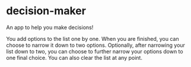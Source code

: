 # decision-maker

An app to help you make decisions!

You add options to the list one by one. When you are finished, 
you can choose to narrow it down to two options. Optionally, 
after narrowing your list down to two, you can choose to further
narrow your options down to one final choice. You can also clear 
the list at any point.
